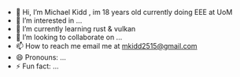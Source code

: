 - 👋 Hi, I’m Michael Kidd , im 18 years old currently doing EEE at UoM
- 👀 I’m interested in ...
- 🌱 I’m currently learning rust & vulkan
- 💞️ I’m looking to collaborate on ...
- 📫 How to reach me email me at mkidd2515@gmail.com
- 😄 Pronouns: ...
- ⚡ Fun fact: ...

<!---
DrOnionMan/DrOnionMan is a ✨ special ✨ repository because its `README.md` (this file) appears on your GitHub profile.
You can click the Preview link to take a look at your changes.
--->
